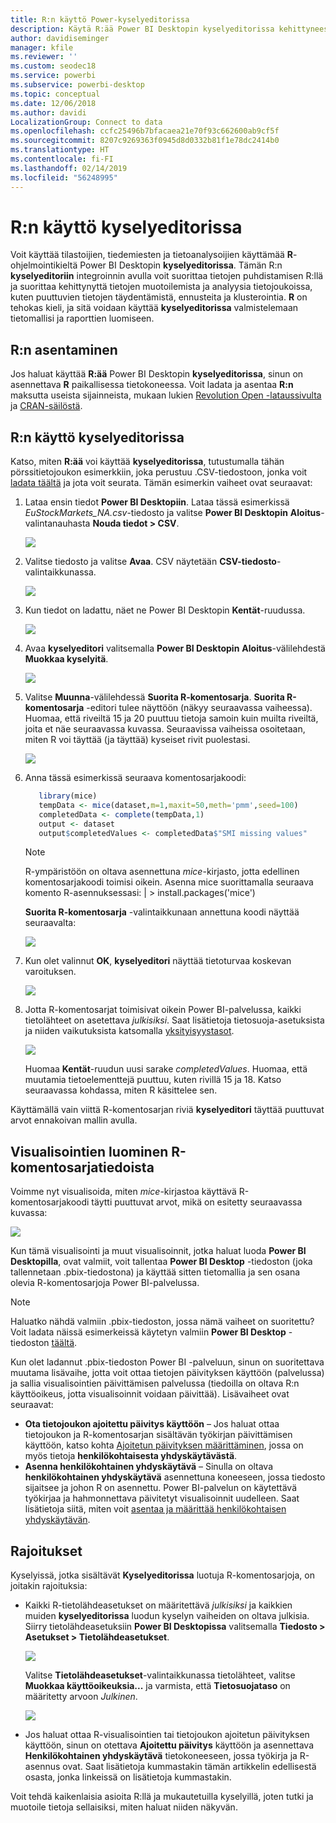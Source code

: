 ```yaml
---
title: R:n käyttö Power-kyselyeditorissa
description: Käytä R:ää Power BI Desktopin kyselyeditorissa kehittyneeseen analyysiin
author: davidiseminger
manager: kfile
ms.reviewer: ''
ms.custom: seodec18
ms.service: powerbi
ms.subservice: powerbi-desktop
ms.topic: conceptual
ms.date: 12/06/2018
ms.author: davidi
LocalizationGroup: Connect to data
ms.openlocfilehash: ccfc25496b7bfacaea21e70f93c662600ab9cf5f
ms.sourcegitcommit: 8207c9269363f0945d8d0332b81f1e78dc2414b0
ms.translationtype: HT
ms.contentlocale: fi-FI
ms.lasthandoff: 02/14/2019
ms.locfileid: "56248995"
---
```

# <a name="using-r-in-query-editor"></a>R:n käyttö kyselyeditorissa
Voit käyttää tilastoijien, tiedemiesten ja tietoanalysoijien käyttämää **R**-ohjelmointikieltä Power BI Desktopin **kyselyeditorissa**. Tämän R:n **kyselyeditoriin** integroinnin avulla voit suorittaa tietojen puhdistamisen R:llä ja suorittaa kehittynyttä tietojen muotoilemista ja analyysia tietojoukoissa, kuten puuttuvien tietojen täydentämistä, ennusteita ja klusterointia. **R** on tehokas kieli, ja sitä voidaan käyttää **kyselyeditorissa** valmistelemaan tietomallisi ja raporttien luomiseen.

## <a name="installing-r"></a>R:n asentaminen
Jos haluat käyttää **R:ää** Power BI Desktopin **kyselyeditorissa**, sinun on asennettava **R** paikallisessa tietokoneessa. Voit ladata ja asentaa **R:n** maksutta useista sijainneista, mukaan lukien [Revolution Open -lataussivulta](https://mran.revolutionanalytics.com/download/) ja [CRAN-säilöstä](https://cran.r-project.org/bin/windows/base/).

## <a name="using-r-in-query-editor"></a>R:n käyttö kyselyeditorissa
Katso, miten **R:ää** voi käyttää **kyselyeditorissa**, tutustumalla tähän pörssitietojoukon esimerkkiin, joka perustuu .CSV-tiedostoon, jonka voit [ladata täältä](http://download.microsoft.com/download/F/8/A/F8AA9DC9-8545-4AAE-9305-27AD1D01DC03/EuStockMarkets_NA.csv) ja jota voit seurata. Tämän esimerkin vaiheet ovat seuraavat:

1. Lataa ensin tiedot **Power BI Desktopiin**. Lataa tässä esimerkissä *EuStockMarkets_NA.csv*-tiedosto ja valitse **Power BI Desktopin** **Aloitus**-valintanauhasta **Nouda tiedot > CSV**.

   ![](media/desktop-r-in-query-editor/r-in-query-editor_1.png)
2. Valitse tiedosto ja valitse **Avaa**. CSV näytetään **CSV-tiedosto**-valintaikkunassa.

   ![](media/desktop-r-in-query-editor/r-in-query-editor_2.png)
3. Kun tiedot on ladattu, näet ne Power BI Desktopin **Kentät**-ruudussa.

   ![](media/desktop-r-in-query-editor/r-in-query-editor_3.png)
4. Avaa **kyselyeditori** valitsemalla **Power BI Desktopin** **Aloitus**-välilehdestä **Muokkaa kyselyitä**.

   ![](media/desktop-r-in-query-editor/r-in-query-editor_4.png)
5. Valitse **Muunna**-välilehdessä **Suorita R-komentosarja**. **Suorita R-komentosarja** -editori tulee näyttöön (näkyy seuraavassa vaiheessa). Huomaa, että riveiltä 15 ja 20 puuttuu tietoja samoin kuin muilta riveiltä, joita et näe seuraavassa kuvassa. Seuraavissa vaiheissa osoitetaan, miten R voi täyttää (ja täyttää) kyseiset rivit puolestasi.

   ![](media/desktop-r-in-query-editor/r-in-query-editor_5d.png)
6. Anna tässä esimerkissä seuraava komentosarjakoodi:

    ```r
       library(mice)
       tempData <- mice(dataset,m=1,maxit=50,meth='pmm',seed=100)
       completedData <- complete(tempData,1)
       output <- dataset
       output$completedValues <- completedData$"SMI missing values"
    ```

   > [!NOTE]
   > R-ympäristöön on oltava asennettuna *mice*-kirjasto, jotta edellinen komentosarjakoodi toimisi oikein. Asenna mice suorittamalla seuraava komento R-asennuksessasi: |      > install.packages('mice')
   > 
   > 

   **Suorita R-komentosarja** -valintaikkunaan annettuna koodi näyttää seuraavalta:

   ![](media/desktop-r-in-query-editor/r-in-query-editor_5b.png)
7. Kun olet valinnut **OK**, **kyselyeditori** näyttää tietoturvaa koskevan varoituksen.

   ![](media/desktop-r-in-query-editor/r-in-query-editor_6.png)
8. Jotta R-komentosarjat toimisivat oikein Power BI-palvelussa, kaikki tietolähteet on asetettava *julkisiksi*. Saat lisätietoja tietosuoja-asetuksista ja niiden vaikutuksista katsomalla [yksityisyystasot](desktop-privacy-levels.md).

   ![](media/desktop-r-in-query-editor/r-in-query-editor_7.png)

   Huomaa **Kentät**-ruudun uusi sarake *completedValues*. Huomaa, että muutamia tietoelementtejä puuttuu, kuten rivillä 15 ja 18. Katso seuraavassa kohdassa, miten R käsittelee sen.


Käyttämällä vain viittä R-komentosarjan riviä **kyselyeditori** täyttää puuttuvat arvot ennakoivan mallin avulla.

## <a name="creating-visuals-from-r-script-data"></a>Visualisointien luominen R-komentosarjatiedoista
Voimme nyt visualisoida, miten *mice*-kirjastoa käyttävä R-komentosarjakoodi täytti puuttuvat arvot, mikä on esitetty seuraavassa kuvassa:

![](media/desktop-r-in-query-editor/r-in-query-editor_8a.png)

Kun tämä visualisointi ja muut visualisoinnit, jotka haluat luoda **Power BI Desktopilla**, ovat valmiit, voit tallentaa **Power BI Desktop** -tiedoston (joka tallennetaan .pbix-tiedostona) ja käyttää sitten tietomallia ja sen osana olevia R-komentosarjoja Power BI-palvelussa.

> [!NOTE]
> Haluatko nähdä valmiin .pbix-tiedoston, jossa nämä vaiheet on suoritettu? Voit ladata näissä esimerkeissä käytetyn valmiin **Power BI Desktop** -tiedoston [täältä](http://download.microsoft.com/download/F/8/A/F8AA9DC9-8545-4AAE-9305-27AD1D01DC03/Complete%20Values%20with%20R%20in%20PQ.pbix).

Kun olet ladannut .pbix-tiedoston Power BI -palveluun, sinun on suoritettava muutama lisävaihe, jotta voit ottaa tietojen päivityksen käyttöön (palvelussa) ja sallia visualisointien päivittämisen palvelussa (tiedoilla on oltava R:n käyttöoikeus, jotta visualisoinnit voidaan päivittää). Lisävaiheet ovat seuraavat:

* **Ota tietojoukon ajoitettu päivitys käyttöön** – Jos haluat ottaa tietojoukon ja R-komentosarjan sisältävän työkirjan päivittämisen käyttöön, katso kohta [Ajoitetun päivityksen määrittäminen](refresh-scheduled-refresh.md), jossa on myös tietoja **henkilökohtaisesta yhdyskäytävästä**.
* **Asenna henkilökohtainen yhdyskäytävä** – Sinulla on oltava **henkilökohtainen yhdyskäytävä** asennettuna koneeseen, jossa tiedosto sijaitsee ja johon R on asennettu. Power BI-palvelun on käytettävä työkirjaa ja hahmonnettava päivitetyt visualisoinnit uudelleen. Saat lisätietoja siitä, miten voit [asentaa ja määrittää henkilökohtaisen yhdyskäytävän](service-gateway-personal-mode.md).

## <a name="limitations"></a>Rajoitukset
Kyselyissä, jotka sisältävät **Kyselyeditorissa** luotuja R-komentosarjoja, on joitakin rajoituksia:

* Kaikki R-tietolähdeasetukset on määritettävä *julkisiksi* ja kaikkien muiden **kyselyeditorissa** luodun kyselyn vaiheiden on oltava julkisia. Siirry tietolähdeasetuksiin **Power BI Desktopissa** valitsemalla **Tiedosto > Asetukset > Tietolähdeasetukset**.

  ![](media/desktop-r-in-query-editor/r-in-query-editor_9.png)

  Valitse **Tietolähdeasetukset**-valintaikkunassa tietolähteet, valitse **Muokkaa käyttöoikeuksia...**  ja varmista, että **Tietosuojataso** on määritetty arvoon *Julkinen*.

  ![](media/desktop-r-in-query-editor/r-in-query-editor_10.png)    
* Jos haluat ottaa R-visualisointien tai tietojoukon ajoitetun päivityksen käyttöön, sinun on otettava **Ajoitettu päivitys** käyttöön ja asennettava **Henkilökohtainen yhdyskäytävä** tietokoneeseen, jossa työkirja ja R-asennus ovat. Saat lisätietoja kummastakin tämän artikkelin edellisestä osasta, jonka linkeissä on lisätietoja kummastakin.

Voit tehdä kaikenlaisia asioita R:llä ja mukautetuilla kyselyillä, joten tutki ja muotoile tietoja sellaisiksi, miten haluat niiden näkyvän.

